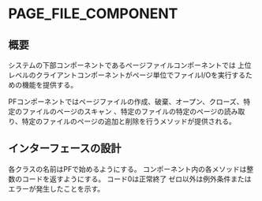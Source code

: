 # PAGE_FILE_COMPONENT

## 概要
システムの下部コンポーネントであるページファイルコンポーネントでは
上位レベルのクライアントコンポーネントがページ単位でファイルI/Oを実行するための機能を提供する。

PFコンポーネントではページファイルの作成、破棄、オープン、クローズ、特定のファイルのページのスキャン
、特定のファイルの特定のページの読み取り、特定のファイルのページの追加と削除を行うメソッドが提供される。

## インターフェースの設計
各クラスの名前はPFで始めるようにする。
コンポーネント内の各メソッドは整数のコードを返すようにする。
コード0は正常終了
ゼロ以外は例外条件またはエラーが発生したことを示す。

